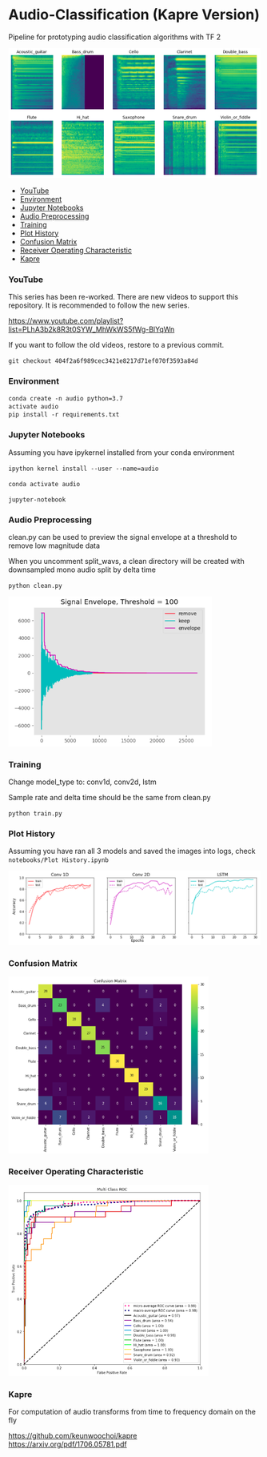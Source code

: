 # Audio-Classification (Kapre Version)

Pipeline for prototyping audio classification algorithms with TF 2

![melspectrogram](docs/mel_spectrograms.png)

<!-- TOC -->

- [YouTube](#youtube)
- [Environment](#environment)
- [Jupyter Notebooks](#jupyter-notebooks)
- [Audio Preprocessing](#audio-preprocessing)
- [Training](#training)
- [Plot History](#plot-history)
- [Confusion Matrix](#confusion-matrix)
- [Receiver Operating Characteristic](#receiver-operating-characteristic)
- [Kapre](#kapre)

<!-- /TOC -->

### YouTube

This series has been re-worked. There are new videos to support this repository. It is recommended to follow the new series.

https://www.youtube.com/playlist?list=PLhA3b2k8R3t0SYW_MhWkWS5fWg-BlYqWn

If you want to follow the old videos, restore to a previous commit.

`git checkout 404f2a6f989cec3421e8217d71ef070f3593a84d`

### Environment

```
conda create -n audio python=3.7
activate audio
pip install -r requirements.txt
```

### Jupyter Notebooks

Assuming you have ipykernel installed from your conda environment

`ipython kernel install --user --name=audio`

`conda activate audio`

`jupyter-notebook`

### Audio Preprocessing

clean.py can be used to preview the signal envelope at a threshold to remove low magnitude data

When you uncomment split_wavs, a clean directory will be created with downsampled mono audio split by delta time

`python clean.py`

![signal envelope](docs/signal_envelope.png)

### Training

Change model_type to: conv1d, conv2d, lstm

Sample rate and delta time should be the same from clean.py

`python train.py`

### Plot History

Assuming you have ran all 3 models and saved the images into logs, check `notebooks/Plot History.ipynb`

![history](docs/model_history.png)

### Confusion Matrix

![conf_mat](docs/conf_mat.png)

### Receiver Operating Characteristic

![roc](docs/roc.png)

### Kapre

For computation of audio transforms from time to frequency domain on the fly

https://github.com/keunwoochoi/kapre  
https://arxiv.org/pdf/1706.05781.pdf